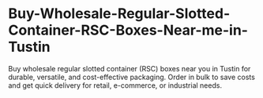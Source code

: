 # Buy-Wholesale-Regular-Slotted-Container-RSC-Boxes-Near-me-in-Tustin
Buy wholesale regular slotted container (RSC) boxes near you in Tustin for durable, versatile, and cost-effective packaging. Order in bulk to save costs and get quick delivery for retail, e-commerce, or industrial needs.
